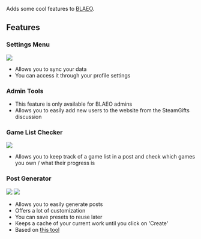 Adds some cool features to [BLAEO](https://www.backlog-assassins.net/).

## Features

### Settings Menu

![](https://i.imgur.com/ZlUOwBI.png)

- Allows you to sync your data
- You can access it through your profile settings

### Admin Tools

- This feature is only available for BLAEO admins
- Allows you to easily add new users to the website from the SteamGifts discussion

### Game List Checker

![](https://i.imgur.com/yKBWHYW.png)

- Allows you to keep track of a game list in a post and check which games you own / what their progress is

### Post Generator

![](https://i.imgur.com/fSQ8bji.png)
![](https://i.imgur.com/PEePXxX.png)

- Allows you to easily generate posts
- Offers a lot of customization
- You can save presets to reuse later
- Keeps a cache of your current work until you click on 'Create'
- Based on [this tool](https://kubikill.github.io/blaeogenerators/)
